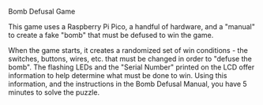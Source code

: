 Bomb Defusal Game

This game uses a Raspberry Pi Pico, a handful of hardware, and a "manual" to create a fake "bomb" that must be defused to win the game. 

When the game starts, it creates a randomized set of win conditions - the switches, buttons, wires, etc. that must be changed in order to "defuse the bomb". 
The flashing LEDs and the "Serial Number" printed on the LCD offer information to help determine what must be done to win. Using this information,
and the instructions in the Bomb Defusal Manual, you have 5 minutes to solve the puzzle. 
